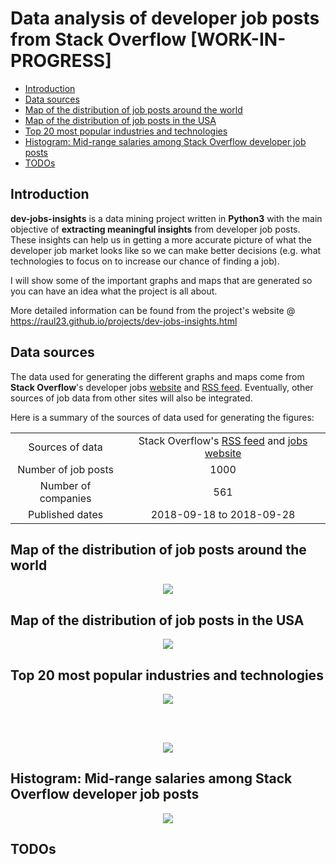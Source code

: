 # Data analysis of developer job posts from Stack Overflow [WORK-IN-PROGRESS]

<!-- TOC depthFrom:2 depthTo:6 withLinks:1 updateOnSave:1 orderedList:0 -->

- [Introduction](#introduction)
- [Data sources](#data-sources)
- [Map of the distribution of job posts around the world](#map-of-the-distribution-of-job-posts-around-the-world)
- [Map of the distribution of job posts in the USA](#map-of-the-distribution-of-job-posts-in-the-usa)
- [Top 20 most popular industries and technologies](#top-20-most-popular-industries-and-technologies)
- [Histogram: Mid-range salaries among Stack Overflow developer job posts](#histogram-mid-range-salaries-among-stack-overflow-developer-job-posts)
- [TODOs](#todos)

<!-- /TOC -->


## Introduction
**dev-jobs-insights** is a data mining project written in **Python3** with the
main objective of **extracting meaningful insights** from developer job posts.
These insights can help us in getting a more accurate picture of what the
developer job market looks like so we can make better decisions (e.g. what
technologies to focus on to increase our chance of finding a job).

I will show some of the important graphs and maps that are generated so you can
have an idea what the project is all about.

More detailed information can be found from the project's website @
https://raul23.github.io/projects/dev-jobs-insights.html

## Data sources
The data used for generating the different graphs and maps come from **Stack
Overflow**'s developer jobs [website](https://stackoverflow.com/jobs) and
[RSS feed](https://stackoverflow.com/jobs/feed). Eventually, other sources of
job data from other sites will also be integrated.

Here is a summary of the sources of data used for generating the figures:  
<p align="center">
<table>
    <tr>
        <td align="center">Sources of data</td>
        <td align="center">Stack Overflow's <a href="https://stackoverflow.com/jobs/feed">RSS feed</a> and <a href="https://stackoverflow.com/jobs">jobs website</a></td>
    </tr>
    <tr>
        <td align="center">Number of job posts</td>
        <td align="center">1000</td>
    </tr>
    <tr>
        <td align="center">Number of companies</td>
        <td align="center">561</td>
    </tr>
    <tr>
        <td align="center">Published dates</td>
        <td align="center">2018-09-18 to 2018-09-28</td>
    </tr>
</table>
</p>

## Map of the distribution of job posts around the world
<p align="center"><img src="https://bit.ly/2OvqmLG"/></p>
<p align="center"></p>

## Map of the distribution of job posts in the USA
<p align="center"><img src="https://bit.ly/2yeqN2W"/></p>
<p align="center"></p>

## Top 20 most popular industries and technologies
<p align="center"><img src="https://bit.ly/2P87UG2"/></p>
<p align="center"></p>

<br/>
<br/>

<p align="center"><img src="https://bit.ly/2QsCMRL"/></p>
<p align="center"></p>

## Histogram: Mid-range salaries among Stack Overflow developer job posts
<p align="center"><img src="https://bit.ly/2xYAbs2"/></p>
<p align="center"></p>

## TODOs
